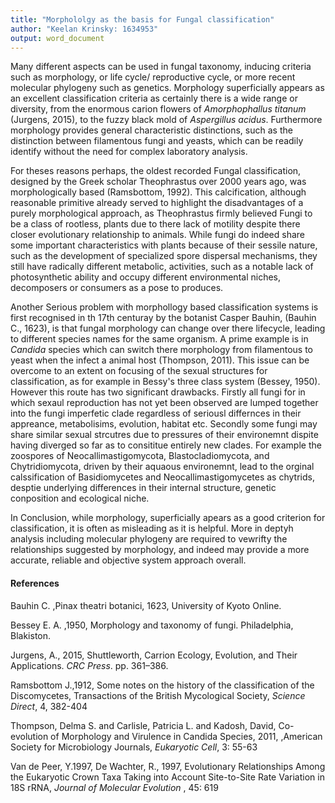 ```yaml
---
title: "Morphololgy as the basis for Fungal classification"
author: "Keelan Krinsky: 1634953"
output: word_document
---
```


Many different aspects can be used in fungal taxonomy, inducing criteria such as morphology, or life cycle/ reproductive cycle, or more recent molecular phylogeny such as genetics. Morphology superficially appears as an excellent classification criteria as certainly there is a wide range or diversity, from the enormous carion flowers of _Amorphophallus titanum_ (Jurgens, 2015), to the fuzzy black mold of _Aspergillus acidus_. Furthermore morphology provides general characteristic distinctions, such as the distinction between filamentous fungi and yeasts, which can be readily identify without the need for complex laboratory analysis.

For theses reasons perhaps, the oldest recorded Fungal classification, designed by the Greek scholar Theophrastus over 2000 years ago,  was morphologically based (Ramsbottom, 1992). This calcification, although reasonable primitive already served to highlight the disadvantages of a purely morphological approach, as Theophrastus firmly believed Fungi to be a class of rootless, plants due to there lack of motility despite there closer evolutionary relationship to animals. While fungi do indeed share some important characteristics with plants because of their sessile nature, such as the development of specialized spore dispersal mechanisms, they still have radically different metabolic, activities, such as a notable lack of photosynthetic ability and occupy different environmental niches, decomposers or consumers as a pose to produces.

Another Serious problem with morphollogy based classification systems is first recognised in th 17th centuray by the botanist Casper Bauhin, (Bauhin C., 1623), is that fungal morphology can change over there lifecycle, leading to different species names for the same organism.
A prime example is in _Candida_ species which can switch there morphology from filamentous to yeast when the infect a animal host (Thompson, 2011). This issue can be overcome to an extent on focusing of the sexual structures for classification, as for example in Bessy's three class system (Bessey, 1950). However this route has two significant drawbacks. Firstly all fungi for in which sexaul reproduction has not yet been observed are lumped together into the fungi imperfetic clade regardless of seriousl differnces in their appreance, metabolisims, evolution, habitat etc. Secondly some fungi may share similar sexual strcutres due to pressures of their environemnt dispite having diverged so far as to consititue entirely new clades. For example the zoospores of Neocallimastigomycota, Blastocladiomycota, and Chytridiomycota, driven by their aquaous environemnt, lead to the orginal calssification of Basidiomycetes and Neocallimastigomycetes as chytrids, desptie underlying differences in their internal structure, genetic conposition and ecological niche. 

In Conclusion, while morphology, superficially apears as a good criterion for classification, it is often as misleading as it is helpful. More in deptyh analysis including molecular phylogeny are required to vewrifty the relationships suggested by morphology, and indeed may provide a more accurate, reliable  and objective system approach overall. 

#### References 
Bauhin C. ,Pinax theatri botanici, 1623, University of Kyoto Online. 

Bessey E. A. ,1950, Morphology and taxonomy of fungi. Philadelphia, Blakiston. 

Jurgens, A., 2015, Shuttleworth, Carrion Ecology, Evolution, and Their Applications. _CRC Press_. pp. 361–386.

Ramsbottom J.,1912, Some notes on the history of the classification of the Discomycetes, Transactions of the British Mycological Society, _Science Direct_, 4, 382-404

Thompson, Delma S. and Carlisle, Patricia L. and Kadosh, David, Co-evolution of Morphology and Virulence in Candida Species, 2011,
,American Society for Microbiology Journals, _Eukaryotic Cell_, 3: 55-63

Van de Peer, Y.1997, De Wachter, R., 1997, Evolutionary Relationships Among the Eukaryotic Crown Taxa Taking into Account Site-to-Site Rate Variation in 18S rRNA, _Journal of Molecular Evolution_ , 45: 619


